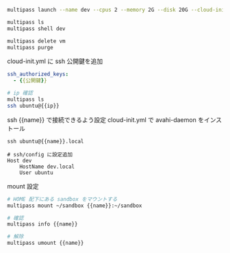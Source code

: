 
```bash
multipass launch --name dev --cpus 2 --memory 2G --disk 20G --cloud-init cloud-init.yml

multipass ls
multipass shell dev

multipass delete vm
multipass purge
```

cloud-init.yml に ssh 公開鍵を追加
```yaml
ssh_authorized_keys:
  - {{公開鍵}}
```

```bash
# ip 確認
multipass ls
ssh ubuntu@{{ip}}
```

ssh {{name}} で接続できるよう設定
cloud-init.yml で avahi-daemon をインストール

```
ssh ubuntu@{{name}}.local

# ssh/config に設定追加
Host dev
    HostName dev.local
    User ubuntu
```

mount 設定
```bash
# HOME 配下にある sandbox をマウントする
multipass mount ~/sandbox {{name}}:~/sandbox

# 確認
multipass info {{name}}

# 解除
multipass umount {{name}}
```

